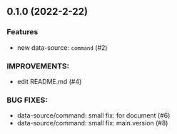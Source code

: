 ## 0.1.0 (2022-2-22)
### Features
- new data-source: `command` (#2)

### IMPROVEMENTS:
- edit README.md (#4)

### BUG FIXES:
- data-source/command: small fix: for document (#6)
- data-source/command: small fix: main.version (#8)

